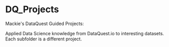 # DQ_Projects
Mackie's DataQuest Guided Projects:

Applied Data Science knowledge from DataQuest.io to interesting datasets.  Each subfolder is a different project.
